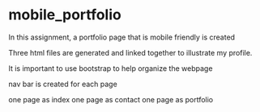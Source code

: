 # mobile_portfolio

In this assignment, a portfolio page that is mobile friendly is created

Three html files are generated and linked together to illustrate my profile.

It is important to use bootstrap to help organize the webpage

nav bar is created for each page

one page as index
one page as contact
one page as portfolio
